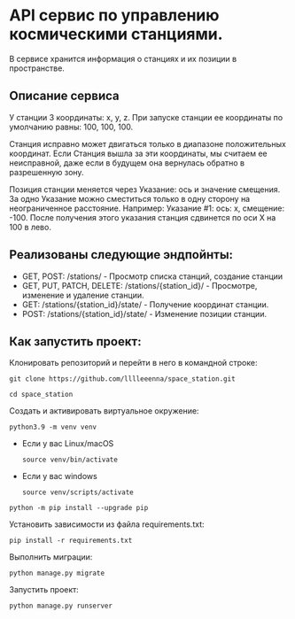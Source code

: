 # API cервис по управлению космическими станциями.
В сервисе хранится информация о станциях и их позиции в пространстве. 

## Описание сервиса
У станции 3 координаты: x, y, z. 
При запуске станции ее координаты по умолчанию равны: 100, 100, 100.

Станция исправно может двигаться только в диапазоне положительных координат.
Если Станция вышла за эти координаты, мы считаем ее неисправной,
даже если в будущем она вернулась обратно в разрешенную зону.

Позиция станции меняется через Указание: ось и значение смещения.
За одно Указание можно сместиться только в одну сторону на неограниченное
расстояние.
Например:
Указание #1: ось: x, смещение: -100.
После получения этого указания станция сдвинется по оси X на 100 в лево.

## Реализованы следующие эндпойнты:
* GET, POST: /stations/ - Просмотр списка станций, создание станции
* GET, PUT, PATCH, DELETE: /stations/{station_id}/ - Просмотре, изменение
  и удаление станции.
* GET: /stations/{station_id}/state/ - Получение координат станции.
* POST: /stations/{station_id}/state/ - Изменение позиции станции.

## Как запустить проект:

Клонировать репозиторий и перейти в него в командной строке:

```
git clone https://github.com/lllleeenna/space_station.git
```

```
cd space_station
```

Cоздать и активировать виртуальное окружение:

```
python3.9 -m venv venv
```

* Если у вас Linux/macOS

    ```
    source venv/bin/activate
    ```

* Если у вас windows

    ```
    source venv/scripts/activate
    ```

```
python -m pip install --upgrade pip
```

Установить зависимости из файла requirements.txt:

```
pip install -r requirements.txt
```

Выполнить миграции:

```
python manage.py migrate
```

Запустить проект:

```
python manage.py runserver
```